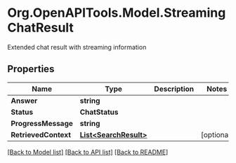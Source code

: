 # Org.OpenAPITools.Model.StreamingChatResult
Extended chat result with streaming information

## Properties

Name | Type | Description | Notes
------------ | ------------- | ------------- | -------------
**Answer** | **string** |  | 
**Status** | **ChatStatus** |  | 
**ProgressMessage** | **string** |  | 
**RetrievedContext** | [**List&lt;SearchResult&gt;**](SearchResult.md) |  | [optional] 

[[Back to Model list]](../../README.md#documentation-for-models) [[Back to API list]](../../README.md#documentation-for-api-endpoints) [[Back to README]](../../README.md)

